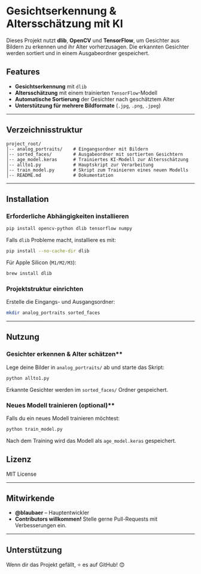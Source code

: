 # Gesichtserkennung & Altersschätzung mit KI

Dieses Projekt nutzt **dlib**, **OpenCV** und **TensorFlow**, um Gesichter aus Bildern zu erkennen und ihr Alter vorherzusagen. Die erkannten Gesichter werden sortiert und in einem Ausgabeordner gespeichert.

## Features
- **Gesichtserkennung** mit `dlib`
- **Altersschätzung** mit einem trainierten `TensorFlow`-Modell
- **Automatische Sortierung** der Gesichter nach geschätztem Alter
- **Unterstützung für mehrere Bildformate** (`.jpg`, `.png`, `.jpeg`)

---

## Verzeichnisstruktur
```
project_root/
│-- analog_portraits/    # Eingangsordner mit Bildern
│-- sorted_faces/        # Ausgabeordner mit sortierten Gesichtern
│-- age_model.keras      # Trainiertes KI-Modell zur Altersschätzung
│-- allto1.py            # Hauptskript zur Verarbeitung
│-- train_model.py       # Skript zum Trainieren eines neuen Modells
│-- README.md            # Dokumentation
```

---

## Installation
### **Erforderliche Abhängigkeiten installieren**
```sh
pip install opencv-python dlib tensorflow numpy
```
Falls `dlib` Probleme macht, installiere es mit:
```sh
pip install --no-cache-dir dlib
```
Für Apple Silicon (`M1/M2/M3`):
```sh
brew install dlib
```

### **Projektstruktur einrichten**
Erstelle die Eingangs- und Ausgangsordner:
```sh
mkdir analog_portraits sorted_faces
```

---

## Nutzung
### Gesichter erkennen & Alter schätzen**
Lege deine Bilder in `analog_portraits/` ab und starte das Skript:
```sh
python allto1.py
```
Erkannte Gesichter werden im `sorted_faces/` Ordner gespeichert.

### Neues Modell trainieren (optional)**
Falls du ein neues Modell trainieren möchtest:
```sh
python train_model.py
```
Nach dem Training wird das Modell als `age_model.keras` gespeichert.

## Lizenz
MIT License

---

## Mitwirkende
- **@blaubaer** – Hauptentwickler
- **Contributors willkommen!** Stelle gerne Pull-Requests mit Verbesserungen ein.

---

## Unterstützung
Wenn dir das Projekt gefällt, ⭐️ es auf GitHub! 😊


